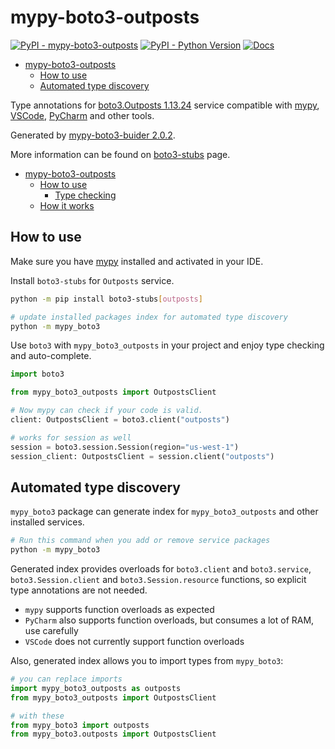 # mypy-boto3-outposts

[![PyPI - mypy-boto3-outposts](https://img.shields.io/pypi/v/mypy-boto3-outposts.svg?color=blue)](https://pypi.org/project/mypy-boto3-outposts)
[![PyPI - Python Version](https://img.shields.io/pypi/pyversions/mypy-boto3-outposts.svg?color=blue)](https://pypi.org/project/mypy-boto3-outposts)
[![Docs](https://img.shields.io/readthedocs/mypy-boto3-builder.svg?color=blue)](https://mypy-boto3-builder.readthedocs.io/)

- [mypy-boto3-outposts](#mypy-boto3-outposts)
  - [How to use](#how-to-use)
  - [Automated type discovery](#automated-type-discovery)


Type annotations for
[boto3.Outposts 1.13.24](https://boto3.amazonaws.com/v1/documentation/api/1.13.24/reference/services/outposts.html#Outposts) service
compatible with [mypy](https://github.com/python/mypy), [VSCode](https://code.visualstudio.com/),
[PyCharm](https://www.jetbrains.com/pycharm/) and other tools.

Generated by [mypy-boto3-buider 2.0.2](https://github.com/vemel/mypy_boto3_builder).

More information can be found on [boto3-stubs](https://pypi.org/project/boto3-stubs/) page.

- [mypy-boto3-outposts](#mypy-boto3-outposts)
  - [How to use](#how-to-use)
    - [Type checking](#type-checking)
  - [How it works](#how-it-works)

## How to use

Make sure you have [mypy](https://github.com/python/mypy) installed and activated in your IDE.

Install `boto3-stubs` for `Outposts` service.

```bash
python -m pip install boto3-stubs[outposts]

# update installed packages index for automated type discovery
python -m mypy_boto3
```

Use `boto3` with `mypy_boto3_outposts` in your project and enjoy type checking and auto-complete.

```python
import boto3

from mypy_boto3_outposts import OutpostsClient

# Now mypy can check if your code is valid.
client: OutpostsClient = boto3.client("outposts")

# works for session as well
session = boto3.session.Session(region="us-west-1")
session_client: OutpostsClient = session.client("outposts")

```

## Automated type discovery

`mypy_boto3` package can generate index for `mypy_boto3_outposts` and other installed services.

```bash
# Run this command when you add or remove service packages
python -m mypy_boto3
```

Generated index provides overloads for `boto3.client` and `boto3.service`,
`boto3.Session.client` and `boto3.Session.resource` functions,
so explicit type annotations are not needed.

- `mypy` supports function overloads as expected
- `PyCharm` also supports function overloads, but consumes a lot of RAM, use carefully
- `VSCode` does not currently support function overloads

Also, generated index allows you to import types from `mypy_boto3`:

```python
# you can replace imports
import mypy_boto3_outposts as outposts
from mypy_boto3_outposts import OutpostsClient

# with these
from mypy_boto3 import outposts
from mypy_boto3.outposts import OutpostsClient
```
